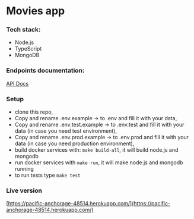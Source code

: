 # Movies app

### Tech stack:
* Node.js
* TypeScript
* MongoDB

### Endpoints documentation:
[API Docs](https://documenter.getpostman.com/view/4098545/T1LPE7qt?version=latest)

### Setup

* clone this repo,
* Copy and rename .env.example -> to .env and fill it with your data,
* Copy and rename .env.test.example -> to .env.test and fill it with your data (in case you need test environment),
* Copy and rename .env.prod.example -> to .env.prod and fill it with your data (in case you need production environment),
* build docker services with: ``make build-all``, it will build node.js and mongodb
* run docker services with ``make run``, it will make node.js and mongodb running
* to run tests type ``make test``

### Live version

[https://pacific-anchorage-48514.herokuapp.com/](https://pacific-anchorage-48514.herokuapp.com/)
